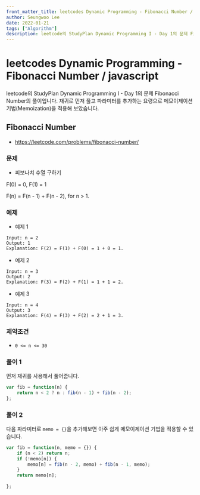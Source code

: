 ```yaml
---
front_matter_title: leetcodes Dynamic Programming - Fibonacci Number / javascript
author: Seungwoo Lee
date: 2022-01-21
tags: ["Algorithm"]
description: leetcode의 StudyPlan Dynamic Programming I - Day 1의 문제 Fibonacci Number의 풀이입니다. 재귀로 먼저 풀고 파라미터를 추가하는 요령으로 메모이제이션 기법(Memoization)을 적용해 보았습니다.
---
```


# leetcodes Dynamic Programming - Fibonacci Number / javascript

leetcode의 StudyPlan Dynamic Programming I - Day 1의 문제 Fibonacci Number의 풀이입니다. 재귀로 먼저 풀고 파라미터를 추가하는 요령으로 메모이제이션 기법(Memoization)을 적용해 보았습니다.

## Fibonacci Number

* <https://leetcode.com/problems/fibonacci-number/>

### 문제

* 피보나치 수열 구하기

F(0) = 0, F(1) = 1

F(n) = F(n - 1) + F(n - 2), for n > 1.

### 예제

* 예제 1

```no
Input: n = 2
Output: 1
Explanation: F(2) = F(1) + F(0) = 1 + 0 = 1.
```

* 예제 2

```no
Input: n = 3
Output: 2
Explanation: F(3) = F(2) + F(1) = 1 + 1 = 2.
```

* 예제 3

```no
Input: n = 4
Output: 3
Explanation: F(4) = F(3) + F(2) = 2 + 1 = 3.
```

### 제약조건

* `0 <= n <= 30`

### 풀이 1

먼저 재귀를 사용해서 풀어줍니다.

```js
var fib = function(n) {
    return n < 2 ? n : fib(n - 1) + fib(n - 2);
};
```

### 풀이 2

다음 파라미터로 `memo = {}`을 추가해보면 아주 쉽게 메모이제이션 기법을 적용할 수 있습니다.

```js
var fib = function(n, memo = {}) {
    if (n < 2) return n;
    if (!memo[n]) {
        memo[n] = fib(n - 2, memo) + fib(n - 1, memo);    
    } 
    return memo[n];
    
};
```
